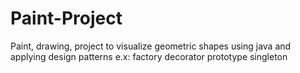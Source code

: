 # Paint-Project
Paint, drawing, project to visualize geometric shapes using java
and applying design patterns
e.x:
factory
decorator
prototype
singleton

